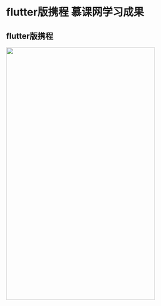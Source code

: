# flutter版携程 慕课网学习成果

## flutter版携程

<img width="400" height="680" src="https://github.com/xuehao0217/flutter_trip/blob/master/screenshot/20200507104135.gif"/>